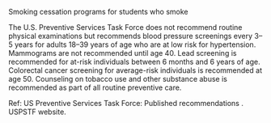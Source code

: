 Smoking cessation programs for students who smoke

The U.S. Preventive Services Task Force does not recommend routine physical examinations but recommends blood pressure screenings every 3–5 years for adults 18–39 years of age who are at low risk for hypertension. Mammograms are not recommended until age 40. Lead screening is recommended for at-risk individuals between 6 months and 6 years of age. Colorectal cancer screening for average-risk individuals is recommended at age 50. Counseling on tobacco use and other substance abuse is recommended as part of all routine preventive care.

Ref: US Preventive Services Task Force: Published recommendations . USPSTF website.